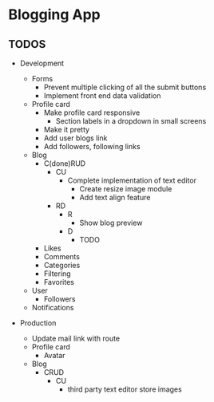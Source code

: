 # Blogging App

## TODOS

* Development
    * Forms
        * Prevent multiple clicking of all the submit buttons
        * Implement front end data validation 
    * Profile card
        * Make profile card responsive
            * Section labels in a dropdown in small screens 
        * Make it pretty
        * Add user blogs link
        * Add followers, following links
    * Blog
        * C(done)RUD
            * CU
                * Complete implementation of text editor
                    * Create resize image module
                    * Add text align feature
            * RD
                * R
                    * Show blog preview
                * D
                    * TODO
        * Likes
        * Comments
        * Categories
        * Filtering
        * Favorites
    * User
        * Followers 
    * Notifications

* Production
    * Update mail link with route
    * Profile card
        * Avatar
    * Blog
        * CRUD
            * CU
                * third party text editor store images